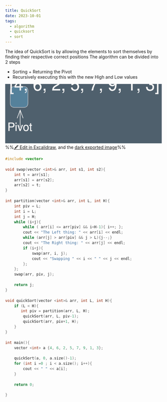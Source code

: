 ```yaml
---
title: QuickSort
date: 2023-10-01
tags:
  - algorithm
  - quicksort
  - sort
---
```


The idea of QuickSort is by allowing the elements to sort themselves by finding their respective correct positions
The algorithm can be divided into 2 steps
- Sorting + Returning the Pivot
- Recursively executing this with the new High and Low values

![](notes/1.General/Algorithms/attachments/QuickSort%202023-10-01%2019.43.42.excalidraw.svg)
%%[🖋 Edit in Excalidraw](notes/1.General/Algorithms/attachments/QuickSort%202023-10-01%2019.43.42.excalidraw.md), and the [dark exported image](notes/1.General/Algorithms/attachments/QuickSort%202023-10-01%2019.43.42.excalidraw.dark.svg)%%

```cpp
#include <vector>

void swap(vector <int>& arr, int s1, int s2){
    int t = arr[s1];
    arr[s1] = arr[s2];
    arr[s2] = t;
}

int partition(vector <int>& arr, int L, int H){
    int piv = L;
    int i = L;
    int j = H;
    while (i<j){
	    while ( arr[i] <= arr[piv] && i<H-1){ i++; };
	    cout << "The Left thing: " << arr[i] << endl;
	    while (arr[j] > arr[piv] && j > L){j--;}
	    cout << "The Right thing: " << arr[j] << endl;
	    if (i<j){
	        swap(arr, i, j);
	        cout << "Swapping " << i << " " << j << endl;
	    };
    };
    swap(arr, piv, j);
    
    return j;
}

void quickSort(vector <int>& arr, int L, int H){
    if (L < H){
       int piv = partition(arr, L, H);
        quickSort(arr, L, piv-1);
        quickSort(arr, piv+1, H);
    }
}

int main(){
	vector <int> a {4, 6, 2, 5, 7, 9, 1, 3};
	
    quickSort(a, 0, a.size()-1);
	for (int i =0 ; i < a.size(); i++){
		cout << " " << a[i];
	}
	
	return 0;

}
```

